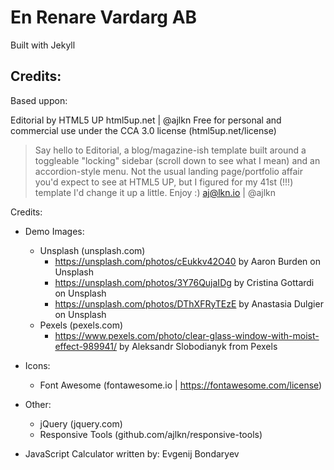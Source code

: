 
# En Renare Vardarg AB

Built with Jekyll


## Credits: 
Based uppon:

Editorial by HTML5 UP
html5up.net | @ajlkn
Free for personal and commercial use under the CCA 3.0 license (html5up.net/license)

> Say hello to Editorial, a blog/magazine-ish template built around a toggleable "locking" sidebar (scroll down to see what I mean) and an accordion-style menu. Not the usual landing page/portfolio affair you'd expect to see at HTML5 UP, but I figured for my 41st (!!!) template I'd change it up a little. Enjoy :) 
> aj@lkn.io | @ajlkn


Credits:
- Demo Images:
  - Unsplash (unsplash.com)
    - https://unsplash.com/photos/cEukkv42O40 by Aaron Burden on Unsplash
    - https://unsplash.com/photos/3Y76QujaIDg by Cristina Gottardi on Unsplash
    - https://unsplash.com/photos/DThXFRyTEzE by Anastasia Dulgier on Unsplash
  - Pexels (pexels.com)
    - https://www.pexels.com/photo/clear-glass-window-with-moist-effect-989941/ by Aleksandr Slobodianyk from Pexels 
  

- Icons:
	- Font Awesome (fontawesome.io | https://fontawesome.com/license)
- Other:
	- jQuery (jquery.com)
	- Responsive Tools (github.com/ajlkn/responsive-tools)

- JavaScript Calculator written by: Evgenij Bondaryev
